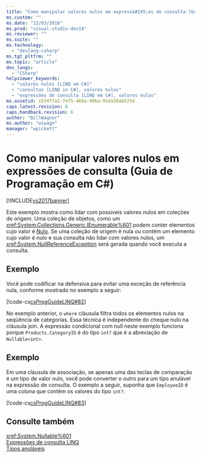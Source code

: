 ```yaml
---
title: "Como manipular valores nulos em express&#245;es de consulta (Guia de Programa&#231;&#227;o em C#) | Microsoft Docs"
ms.custom: ""
ms.date: "12/03/2016"
ms.prod: "visual-studio-dev14"
ms.reviewer: ""
ms.suite: ""
ms.technology: 
  - "devlang-csharp"
ms.tgt_pltfrm: ""
ms.topic: "article"
dev_langs: 
  - "CSharp"
helpviewer_keywords: 
  - "valores nulos [LINQ em C#]"
  - "consultas [LINQ in C#], valores nulos"
  - "expressões de consulta [LINQ em C#], valores nulos"
ms.assetid: cb34f7a1-7ef5-466a-90ba-91da30ab525d
caps.latest.revision: 6
caps.handback.revision: 6
author: "BillWagner"
ms.author: "wiwagn"
manager: "wpickett"
---
```

# Como manipular valores nulos em express&#245;es de consulta (Guia de Programa&#231;&#227;o em C#)
[!INCLUDE[vs2017banner](../../../csharp/includes/vs2017banner.md)]

Este exemplo mostra como lidar com possíveis valores nulos em coleções de origem.  Uma coleção de objetos, como um <xref:System.Collections.Generic.IEnumerable%601> podem conter elementos cujo valor é  [Nulo](../../../csharp/language-reference/keywords/null.md).  Se uma coleção de origem é nula ou contém um elemento cujo valor é nulo e sua consulta não lidar com valores nulos, um <xref:System.NullReferenceException> será gerada quando você executa a consulta.  
  
## Exemplo  
 Você pode codificar na defensiva para evitar uma exceção de referência nula, conforme mostrado no exemplo a seguir:  
  
 [!code-cs[csProgGuideLINQ#82](../../../csharp/programming-guide/arrays/codesnippet/CSharp/how-to-handle-null-values-in-query-expressions_1.cs)]  
  
 No exemplo anterior, o `where` cláusula filtra todos os elementos nulos na seqüência de categorias.  Essa técnica é independente do cheque nulo na cláusula join.  A expressão condicional com null neste exemplo funciona porque `Products.CategoryID` é do tipo `int?` que é a abreviação de `Nullable<int>`.  
  
## Exemplo  
 Em uma cláusula de associação, se apenas uma das teclas de comparação é um tipo de valor nulo, você pode converter o outro para um tipo anulável na expressão de consulta.  O exemplo a seguir, suponha que `EmployeeID` é uma coluna que contém os valores do tipo `int?`:  
  
 [!code-cs[csProgGuideLINQ#83](../../../csharp/programming-guide/arrays/codesnippet/CSharp/how-to-handle-null-values-in-query-expressions_2.cs)]  
  
## Consulte também  
 <xref:System.Nullable%601>   
 [Expressões de consulta LINQ](../../../csharp/programming-guide/linq-query-expressions/index.md)   
 [Tipos anuláveis](../../../csharp/programming-guide/nullable-types/index.md)